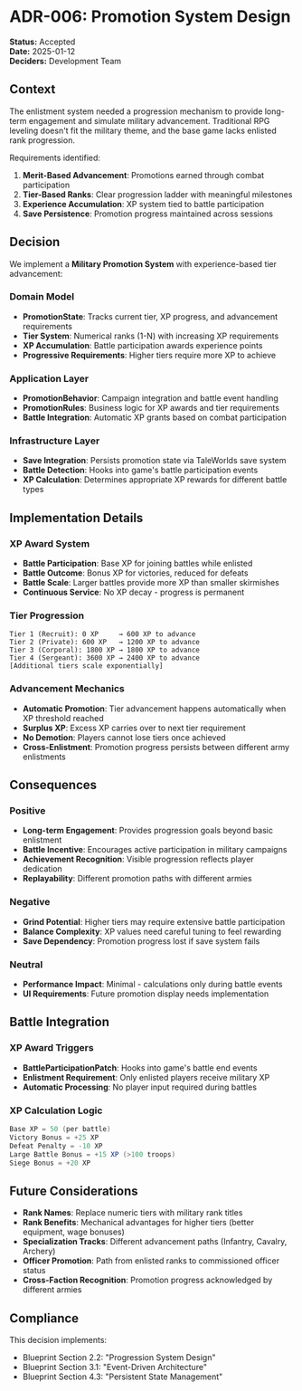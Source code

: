 # ADR-006: Promotion System Design

**Status:** Accepted  
**Date:** 2025-01-12  
**Deciders:** Development Team

## Context

The enlistment system needed a progression mechanism to provide long-term engagement and simulate military advancement. Traditional RPG leveling doesn't fit the military theme, and the base game lacks enlisted rank progression.

Requirements identified:
1. **Merit-Based Advancement**: Promotions earned through combat participation
2. **Tier-Based Ranks**: Clear progression ladder with meaningful milestones
3. **Experience Accumulation**: XP system tied to battle participation
4. **Save Persistence**: Promotion progress maintained across sessions

## Decision

We implement a **Military Promotion System** with experience-based tier advancement:

### Domain Model
- **PromotionState**: Tracks current tier, XP progress, and advancement requirements
- **Tier System**: Numerical ranks (1-N) with increasing XP requirements
- **XP Accumulation**: Battle participation awards experience points
- **Progressive Requirements**: Higher tiers require more XP to achieve

### Application Layer
- **PromotionBehavior**: Campaign integration and battle event handling
- **PromotionRules**: Business logic for XP awards and tier requirements
- **Battle Integration**: Automatic XP grants based on combat participation

### Infrastructure Layer
- **Save Integration**: Persists promotion state via TaleWorlds save system
- **Battle Detection**: Hooks into game's battle participation events
- **XP Calculation**: Determines appropriate XP rewards for different battle types

## Implementation Details

### XP Award System
- **Battle Participation**: Base XP for joining battles while enlisted
- **Battle Outcome**: Bonus XP for victories, reduced for defeats
- **Battle Scale**: Larger battles provide more XP than smaller skirmishes
- **Continuous Service**: No XP decay - progress is permanent

### Tier Progression
```
Tier 1 (Recruit): 0 XP     → 600 XP to advance
Tier 2 (Private): 600 XP   → 1200 XP to advance  
Tier 3 (Corporal): 1800 XP → 1800 XP to advance
Tier 4 (Sergeant): 3600 XP → 2400 XP to advance
[Additional tiers scale exponentially]
```

### Advancement Mechanics
- **Automatic Promotion**: Tier advancement happens automatically when XP threshold reached
- **Surplus XP**: Excess XP carries over to next tier requirement
- **No Demotion**: Players cannot lose tiers once achieved
- **Cross-Enlistment**: Promotion progress persists between different army enlistments

## Consequences

### Positive
- **Long-term Engagement**: Provides progression goals beyond basic enlistment
- **Battle Incentive**: Encourages active participation in military campaigns
- **Achievement Recognition**: Visible progression reflects player dedication
- **Replayability**: Different promotion paths with different armies

### Negative
- **Grind Potential**: Higher tiers may require extensive battle participation
- **Balance Complexity**: XP values need careful tuning to feel rewarding
- **Save Dependency**: Promotion progress lost if save system fails

### Neutral
- **Performance Impact**: Minimal - calculations only during battle events
- **UI Requirements**: Future promotion display needs implementation

## Battle Integration

### XP Award Triggers
- **BattleParticipationPatch**: Hooks into game's battle end events
- **Enlistment Requirement**: Only enlisted players receive military XP
- **Automatic Processing**: No player input required during battles

### XP Calculation Logic
```csharp
Base XP = 50 (per battle)
Victory Bonus = +25 XP
Defeat Penalty = -10 XP  
Large Battle Bonus = +15 XP (>100 troops)
Siege Bonus = +20 XP
```

## Future Considerations

- **Rank Names**: Replace numeric tiers with military rank titles
- **Rank Benefits**: Mechanical advantages for higher tiers (better equipment, wage bonuses)
- **Specialization Tracks**: Different advancement paths (Infantry, Cavalry, Archery)
- **Officer Promotion**: Path from enlisted ranks to commissioned officer status
- **Cross-Faction Recognition**: Promotion progress acknowledged by different armies

## Compliance

This decision implements:
- Blueprint Section 2.2: "Progression System Design"
- Blueprint Section 3.1: "Event-Driven Architecture" 
- Blueprint Section 4.3: "Persistent State Management"
